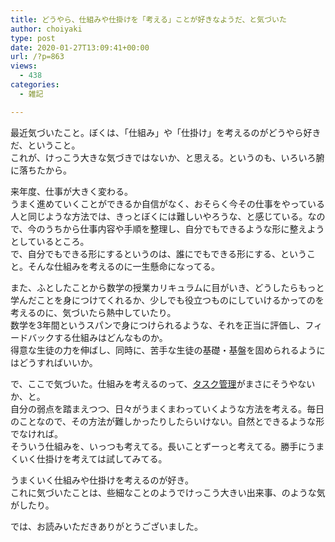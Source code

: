 ```yaml
---
title: どうやら、仕組みや仕掛けを「考える」ことが好きなようだ、と気づいた
author: choiyaki
type: post
date: 2020-01-27T13:09:41+00:00
url: /?p=863
views:
  - 438
categories:
  - 雑記

---
```

最近気づいたこと。ぼくは、「仕組み」や「仕掛け」を考えるのがどうやら好きだ、ということ。  
これが、けっこう大きな気づきではないか、と思える。というのも、いろいろ腑に落ちたから。

来年度、仕事が大きく変わる。  
うまく進めていくことができるか自信がなく、おそらく今その仕事をやっている人と同じような方法では、きっとぼくには難しいやろうな、と感じている。なので、今のうちから仕事内容や手順を整理し、自分でもできるような形に整えようとしているところ。  
で、自分でもできる形にするというのは、誰にでもできる形にする、ということ。そんな仕組みを考えるのに一生懸命になってる。

また、ふとしたことから数学の授業カリキュラムに目がいき、どうしたらもっと学んだことを身につけてくれるか、少しでも役立つものにしていけるかってのを考えるのに、気づいたら熱中していたり。  
数学を3年間というスパンで身につけられるような、それを正当に評価し、フィードバックする仕組みはどんなものか。  
得意な生徒の力を伸ばし、同時に、苦手な生徒の基礎・基盤を固められるようにはどうすればいいか。

で、ここで気づいた。仕組みを考えるのって、[タスク管理][1]がまさにそうやないか、と。  
自分の弱点を踏まえつつ、日々がうまくまわっていくような方法を考える。毎日のことなので、その方法が難しかったりしたらいけない。自然とできるような形でなければ。  
そういう仕組みを、いっつも考えてる。長いことずーっと考えてる。勝手にうまくいく仕掛けを考えては試してみてる。

うまくいく仕組みや仕掛けを考えるのが好き。  
これに気づいたことは、些細なことのようでけっこう大きい出来事、のような気がしたり。

では、お読みいただきありがとうございました。

 [1]: https://scrapbox.io/choiyaki-hondana/%E3%82%BF%E3%82%B9%E3%82%AF%E7%AE%A1%E7%90%86